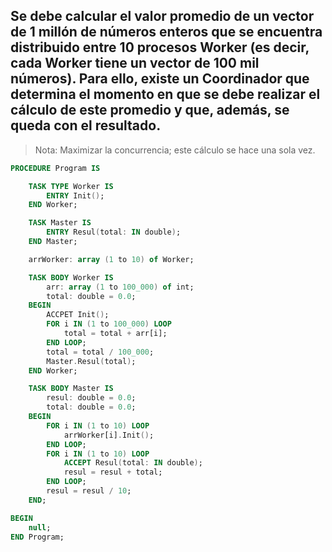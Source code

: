 ## Se debe calcular el valor promedio de un vector de 1 millón de números enteros que se encuentra distribuido entre 10 procesos Worker (es decir, cada Worker tiene un vector de 100 mil números). Para ello, existe un Coordinador que determina el momento en que se debe realizar el cálculo de este promedio y que, además, se queda con el resultado.
> Nota: Maximizar la concurrencia; este cálculo se hace una sola vez.

```ada
PROCEDURE Program IS

    TASK TYPE Worker IS
        ENTRY Init();
    END Worker;

    TASK Master IS
        ENTRY Resul(total: IN double);
    END Master;

    arrWorker: array (1 to 10) of Worker;

    TASK BODY Worker IS
        arr: array (1 to 100_000) of int;
        total: double = 0.0;
    BEGIN
        ACCPET Init();
        FOR i IN (1 to 100_000) LOOP
            total = total + arr[i];
        END LOOP;
        total = total / 100_000;
        Master.Resul(total);
    END Worker;

    TASK BODY Master IS
        resul: double = 0.0;
        total: double = 0.0;
    BEGIN
        FOR i IN (1 to 10) LOOP
            arrWorker[i].Init();
        END LOOP;
        FOR i IN (1 to 10) LOOP
            ACCEPT Resul(total: IN double);
            resul = resul + total;
        END LOOP;
        resul = resul / 10;
    END;

BEGIN
    null;
END Program;
```